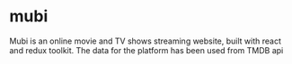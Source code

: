 # mubi
Mubi is an online movie and TV shows streaming website, built with react and redux toolkit. The data for the platform has been used from TMDB api
